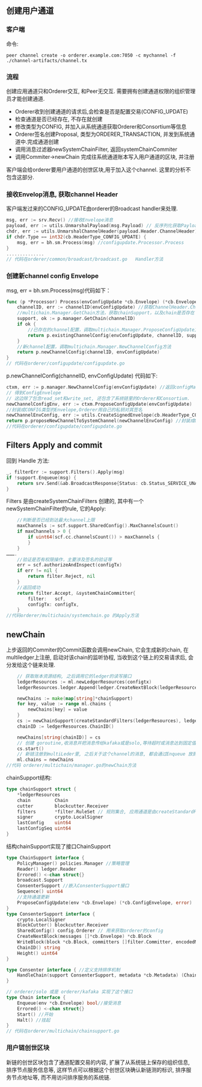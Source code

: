 ## 创建用户通道

### 客户端

命令:

```shell
peer channel create -o orderer.example.com:7050 -c mychannel -f ./channel-artifacts/channel.tx 
```

### 流程

创建应用通道只和Orderer交互, 和Peer无交互. 需要拥有创建通道权限的组织管理员才能创建通道.

- Orderer收到创建通道的请求后,会检查是否是配置交易(CONFIG_UPDATE)
- 检查通道是否已经存在, 不存在就创建
- 修改类型为CONFIG, 并加入从系统通道获取Orderer和Consortium等信息
- Orderer签名创建Proposal, 类型为ORDERER_TRANSACTION, 并发到系统通道中.完成通道创建
- 调用消息过滤器newSystemChainFilter,  返回systemChainCommiter
- 调用Commiter->newChain 完成往系统通道账本写入用户通道的区块, 并注册

客户端会给orderer要用户通道的创世区块,用于加入这个channel. 这里的分析不包含这部分.

### 接收Envelop消息, 获取channel Header

客户端发过来的CONFIG_UPDATE由orderer的Broadcast handler来处理.

```go
msg, err := srv.Recv() //接收Envelope消息
payload, err := utils.UnmarshalPayload(msg.Payload) // 反序列化获取Payload
chdr, err := utils.UnmarshalChannelHeader(payload.Header.ChannelHeader) // 获取channel Header
if chdr.Type == int32(cb.HeaderType_CONFIG_UPDATE) {
    msg, err = bh.sm.Process(msg) //configupdate.Processor.Process
}
..............
// 代码在orderer/common/broadcast/broadcast.go   Handler方法
```

### 创建新channel config Envelope

msg, err = bh.sm.Process(msg)代码如下：

```go
func (p *Processor) Process(envConfigUpdate *cb.Envelope) (*cb.Envelope, error) {
    channelID, err := channelID(envConfigUpdate) //获取ChannelHeader.ChannelId
    //multichain.Manager.GetChain方法，获取chainSupport，以及chain是否存在
    support, ok := p.manager.GetChain(channelID)
    if ok {
        //已存在的channel配置，调取multichain.Manager.ProposeConfigUpdate方法 更新配置
        return p.existingChannelConfig(envConfigUpdate, channelID, support)
    }
    //新channel配置，调取multichain.Manager.NewChannelConfig方法
    return p.newChannelConfig(channelID, envConfigUpdate)
}
// 代码在orderer/configupdate/configupdate.go
```

p.newChannelConfig(channelID, envConfigUpdate) 代码如下:

```go
ctxm, err := p.manager.NewChannelConfig(envConfigUpdate) //返回configManager结构
// 得到ConfigEnvelope
// 这边除了包含read_set和write_set, 还包含了系统链里的Orderer和Consortium.
newChannelConfigEnv, err := ctxm.ProposeConfigUpdate(envConfigUpdate) 
//封装成CONFIG类型的Envelope,Orderer用自己的私钥对其签名
newChannelEnvConfig, err := utils.CreateSignedEnvelope(cb.HeaderType_CONFIG, channelID, p.signer, newChannelConfigEnv, msgVersion, epoch)
return p.proposeNewChannelToSystemChannel(newChannelEnvConfig) //封装成ORDERER_TRANSACTION的Envelop, 需要放到系统通道里创建新通道
//代码在orderer/configupdate/configupdate.go
```

## Filters Apply and commit

回到 Handle 方法:

```go
_, filterErr := support.Filters().Apply(msg)
if !support.Enqueue(msg) {
    return srv.Send(&ab.BroadcastResponse{Status: cb.Status_SERVICE_UNAVAILABLE})
}
```

Filters 是由createSystemChainFilters 创建的, 其中有一个newSystemChainFilter的rule, 它的Apply:

```go
    //判断是否已经到达最大channel上限
    maxChannels := scf.support.SharedConfig().MaxChannelsCount()
    if maxChannels > 0 {
        if uint64(scf.cc.channelsCount()) > maxChannels {
        }
    }  
……….
    //验证是否有权限操作，主要涉及签名的验证等
    err = scf.authorizeAndInspect(configTx)
    if err != nil {
        return filter.Reject, nil
    }
    //返回成功
    return filter.Accept, &systemChainCommitter{
        filter:   scf,
        configTx: configTx,
    }
//代码orderer/multichain/systemchain.go 的Apply方法
```

## newChain 

上步返回的Commiter的Commit函数会调用newChain, 它会生成新的chain, 在multiledger上注册, 启动对该chain的监听协程, 当收到这个链上的交易请求后, 会分发给这个链来处理.  

```go
    // 获取账本资源结构, 之后调用它的ledger的读写接口
	ledgerResources := ml.newLedgerResources(configtx)
    ledgerResources.ledger.Append(ledger.CreateNextBlock(ledgerResources.ledger, []*cb.Envelope{configtx})) // 把applicaton channel的创世区块存入系统通道账本

    newChains := make(map[string]*chainSupport)
    for key, value := range ml.chains {
        newChains[key] = value
    }
    cs := newChainSupport(createStandardFilters(ledgerResources), ledgerResources, ml.consenters, ml.signer) //创建chainSupport
    chainID := ledgerResources.ChainID()

    newChains[string(chainID)] = cs
	// 创建 goroutine,收消息并把消息传给kafaka或是solo,等待超时或消息达到固定值, 写Block
    cs.start() 
    // 新链注册到multiLeder里, 之后关于这个channel的消息, 都会通过Enqueue 放到链的接收队列里
    ml.chains = newChains
//代码 orderer/multichain/manager.go的newChain方法
```

chainSupport结构:

```go
type chainSupport struct {
	*ledgerResources
	chain         Chain
	cutter        blockcutter.Receiver
	filters       *filter.RuleSet // 规则集合, 应用通道是由createStandardFilters创建
	signer        crypto.LocalSigner
	lastConfig    uint64
	lastConfigSeq uint64
}
```

结构chainSupport实现了接口ChainSupport

```go
type ChainSupport interface {
	PolicyManager() policies.Manager //策略管理
	Reader() ledger.Reader
	Errored() <-chan struct{}
	broadcast.Support
	ConsenterSupport //嵌入ConsenterSupport接口
	Sequence() uint64
	//支持通道更新
	ProposeConfigUpdate(env *cb.Envelope) (*cb.ConfigEnvelope, error)
}
type ConsenterSupport interface {
	crypto.LocalSigner
	BlockCutter() blockcutter.Receiver
	SharedConfig() config.Orderer // 用来获取orderer的config
	CreateNextBlock(messages []*cb.Envelope) *cb.Block
	WriteBlock(block *cb.Block, committers []filter.Committer, encodedMetadataValue []byte) *cb.Block
	ChainID() string
	Height() uint64
}

type Consenter interface { //定义支持排序机制
	HandleChain(support ConsenterSupport, metadata *cb.Metadata) (Chain, error)
}

// orderer/solo 或是 orderer/kafaka 实现了这个接口
type Chain interface {
	Enqueue(env *cb.Envelope) bool//接受消息
	Errored() <-chan struct{}
	Start() //开始
	Halt() //挂起
}
// 代码在orderer/multichain/chainsupport.go
```

### 用户链创世区块

新链的创世区块包含了通道配置交易的内容, 扩展了从系统链上保存的组织信息, 排序节点服务信息等, 这样节点可以根据这个创世区块确认新链测的标识, 排序服务节点地址等, 而不用访问排序服务的系统链.